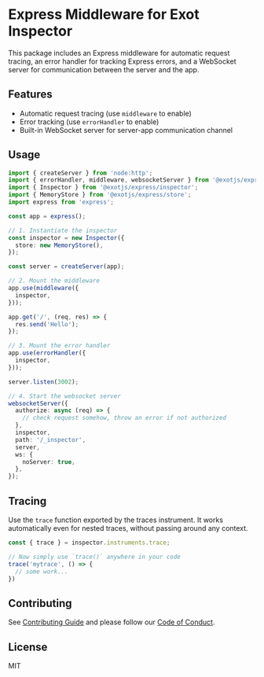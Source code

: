 # Express Middleware for Exot Inspector

This package includes an Express middleware for automatic request tracing, an error handler for tracking Express errors, and a WebSocket server for communication between the server and the app.

## Features

- Automatic request tracing (use `middleware` to enable)
- Error tracking (use `errorHandler` to enable)
- Built-in WebSocket server for server-app communication channel

## Usage

```ts
import { createServer } from 'node:http';
import { errorHandler, middleware, websocketServer } from '@exotjs/express';
import { Inspector } from '@exotjs/express/inspector';
import { MemoryStore } from '@exotjs/express/store';
import express from 'express';

const app = express();

// 1. Instantiate the inspector
const inspector = new Inspector({
  store: new MemoryStore(),
});

const server = createServer(app);

// 2. Mount the middleware
app.use(middleware({
  inspector,
}));

app.get('/', (req, res) => {
  res.send('Hello');
});

// 3. Mount the error handler
app.use(errorHandler({
  inspector,
}));

server.listen(3002);

// 4. Start the websocket server
websocketServer({
  authorize: async (req) => {
    // check request somehow, throw an error if not authorized
  },
  inspector,
  path: '/_inspector',
  server,
  ws: {
    noServer: true,
  },
});

```

## Tracing

Use the `trace` function exported by the traces instrument. It works automatically even for nested traces, without passing around any context.

```ts
const { trace } = inspector.instruments.trace;

// Now simply use `trace()` anywhere in your code
trace('mytrace', () => {
  // some work...
})
```

## Contributing

See [Contributing Guide](https://github.com/exotjs/express/blob/main/CONTRIBUTING.md) and please follow our [Code of Conduct](https://github.com/exotjs/express/blob/main/CODE_OF_CONDUCT.md).

## License

MIT